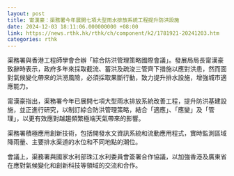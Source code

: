 ```yaml
---
layout: post
title: 甯漢豪：渠務署今年展開七項大型雨水排放系統工程提升防洪設施
date: 2024-12-03 18:11:06.000000000 +08:00
link: https://news.rthk.hk/rthk/ch/component/k2/1781921-20241203.htm
categories: rthk
---
```


渠務署與香港工程師學會合辦「綜合防洪管理策略國際會議」。發展局局長甯漢豪致辭時表示，政府多年來採取截流、蓄洪及疏浚三管齊下措施以應對洪患，然而面對氣候變化帶來的洪澇風險，必須採取果斷行動，致力提升排水設施，增強城市適應能力。

甯漢豪指出，渠務署今年已展開七項大型雨水排放系統改善工程，提升防洪基建設施，並正進行研究，以制訂綜合防洪管理策略，結合「適應」、「應變」及「管理」，以更有效應對越趨頻繁極端天氣帶來的影響。

渠務署積極應用創新技術，包括開發水文資訊系統和流動應用程式，實時監測區域降雨量、主要排水渠道的水位和不同地點的潮位。

會議上，渠務署與國家水利部珠江水利委員會簽署合作協議，以加強香港及廣東省在應對氣候變化和創新科技等領域的交流和合作。
